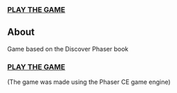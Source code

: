 ### [PLAY THE GAME](Tutorial/index.html)

## About
Game based on the Discover Phaser book

### [PLAY THE GAME](Tutorial/index.html)

(The game was made using the Phaser CE game engine)


